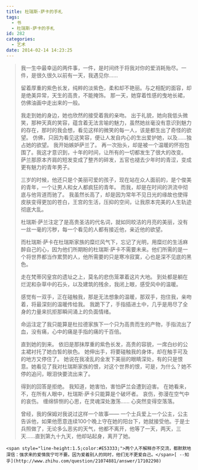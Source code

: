 ```yaml
---
title: 杜瑞斯·萨卡的手札
tags:
  - 书
  - 杜瑞斯·萨卡的手札
id: 282
categories:
  - 艺术
date: 2014-02-14 14:23:25
---
```


> 我一生中最幸运的两件事，一件，是时间终于将我对你的爱消耗殆尽。一件，是很久很久以前有一天，我遇见你…… > 
> 留着厚重的紫色长发，纯粹的淡紫色，柔和却不艳丽。与之相配的面容，却是绝美异常，天生的高贵，不能掩饰。 那一天，她穿着性感的曳地长裙，仿佛油画中走出来的一般。> 
> 我走到她的身边，她也欣然的接受着我的亲吻。 出于礼貌，她向我低头微笑，那种天真的笑容，蕴含着无法言喻的魅力，虽然她丝毫没有意识到魅力的存在，那时的我会想，看见这样的微笑的每一人，该是都生出了奇怪的欲望。 仿佛，只因为看见这笑容，便让人发自内心的生出爱护她，以及……独占她的欲望。 我开始嫉妒萨兰了。 再一次抬头，却是被一个温暖的怀抱包围了。我这才意识到，十年的时间，让所有的一切都发生了很大的改变。 萨兰那原本齐肩的短发变成了整齐的碎发，五官也褪去少年时的青涩，变成更有魅力的青年男子。 > 
> 三岁的时候，他还只是个美丽可爱的孩子，现在站在众人面前的，是个俊美的青年，一个让男人和女人都疯狂的青年。 而我，却是在时间的洪流中彻底与他背道而驰了。 我虽然长高了，却是因为常年不见日光的缘故也使得皮肤变得更加的苍白，王宫的生活，压抑的空间，让我原本完美的人生轨迹彻底大乱。 > 
> 杜瑞斯·萨兰注定了是高贵圣洁的代名词，就如同皎洁的月亮的美丽，没有一丝一毫的污秽，每一个看见的人都有接近他，亲近他的欲望。 > 
> 而杜瑞斯·萨卡在杜瑞斯家族的糜烂风气下，忘记了光明，用糜烂的生活麻醉自己的心，因为他们所期盼的杜瑞斯·萨卡不需要未来。他们所需的是一个将世界都当作累赘的人，他所需要的只是寒冷寂寞，心也是深不见底的黑色。 > 
> 走在梵蒂冈皇宫的遗址之上，莫名的悲伤笼罩着这片大地。 到处都是躺在烂泥和杂草中的石头，以及建筑的残余，我闭上眼，感受风中的温暖。 > 
> 感觉有一双手，正在碰触我，那是无法想象的温暖，那双手，抱住我，亲吻着，将最深刻的温暖传给我。 我跪下了，手指插进土中，几乎是用尽了全身的力量来抗拒那瞬间涌上的负面情绪。> 
> 命运注定了我只能算是杜拉德家族下一个只为高贵而生的产物，手指流出了血，没有痛，心中的痛是手指的痛的千百倍。 > 
> 直到她的到来。 依旧是那抹厚重的紫色长发，高贵的容貌，一席白纱的公主裙衬托了她白皙的肤色。 她伸出手，将要碰触我的身体，却在触手可及的地方又停住了。 她说在我凌乱的金发下美丽的眼睛深处，有的只是恨意。她看见了我对杜瑞斯家族的恨，对这个世界的恨，可是，为什么？她不停的追问，眼泪快要流出来了。 > 
> 得到的回答是拒绝。 我知道，她害怕，害怕萨兰会遭到迫害。 在她看来，不，在所有人眼中，杜瑞斯·萨卡只能算是个破坏者。 哀伤，弥漫在空气中的哀伤。 缠绵悱恻的心思，在灵魂深处激荡…… 心突然变得空落落。 > 
> 曾经，我的保姆对我说过这样一个故事—— 一个士兵爱上一个公主，公主告诉他，如果他愿意连续100个晚上守在她的阳台下，她就接受他。于是士兵照做了，无论多么恶劣的天气，他都不离开，他等了一天，两天，三天……直到第九十九天，他却站起身，离开了她。
&nbsp;

	<span style="line-height:1.5;color:#E53333;">两个人不解释亦不交流，都默默地深信：强求来的爱情我宁可不要。因为爱着别人的同时，他们无不更爱自己。</span>[ --知乎](http://www.zhihu.com/question/21074881/answer/17102298) 
&nbsp;